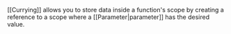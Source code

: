 [[Currying]] allows you to store data inside a function's scope by creating a reference to a scope where a [[Parameter|parameter]] has the desired value.